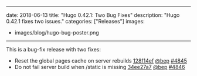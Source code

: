 
---
date: 2018-06-13
title: "Hugo 0.42.1: Two Bug Fixes"
description: "Hugo 0.42.1 fixes two issues."
categories: ["Releases"]
images:
- images/blog/hugo-bug-poster.png

---

	

This is a bug-fix release with two fixes:

* Reset the global pages cache on server rebuilds [128f14ef](https://github.com/gohugoio/hugo/commit/128f14efad90886ffef37c01ac1e20436a732f97) [@bep](https://github.com/bep) [#4845](https://github.com/gohugoio/hugo/issues/4845)
* Do not fail server build when /static is missing [34ee27a7](https://github.com/gohugoio/hugo/commit/34ee27a78b9e2b5f475d44253ae234067b76cc6e) [@bep](https://github.com/bep) [#4846](https://github.com/gohugoio/hugo/issues/4846)

